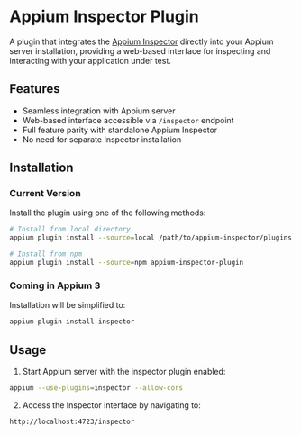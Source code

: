 # Appium Inspector Plugin

A plugin that integrates the [Appium Inspector](https://github.com/appium/appium-inspector) directly into your Appium server installation, providing a web-based interface for inspecting and interacting with your application under test.

## Features

- Seamless integration with Appium server
- Web-based interface accessible via `/inspector` endpoint
- Full feature parity with standalone Appium Inspector
- No need for separate Inspector installation

## Installation

### Current Version

Install the plugin using one of the following methods:

```bash
# Install from local directory
appium plugin install --source=local /path/to/appium-inspector/plugins

# Install from npm
appium plugin install --source=npm appium-inspector-plugin
```

### Coming in Appium 3

Installation will be simplified to:

```bash
appium plugin install inspector
```

## Usage

1. Start Appium server with the inspector plugin enabled:

```bash
appium --use-plugins=inspector --allow-cors
```

2. Access the Inspector interface by navigating to:
```
http://localhost:4723/inspector
```
